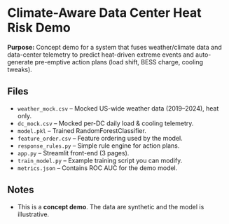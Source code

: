 # Climate-Aware Data Center Heat Risk Demo

**Purpose:** Concept demo for a system that fuses weather/climate data and data-center telemetry to predict heat-driven extreme events and auto-generate pre-emptive action plans (load shift, BESS charge, cooling tweaks).


## Files
- `weather_mock.csv` – Mocked US-wide weather data (2019–2024), heat only.
- `dc_mock.csv` – Mocked per-DC daily load & cooling telemetry.
- `model.pkl` – Trained RandomForestClassifier.
- `feature_order.csv` – Feature ordering used by the model.
- `response_rules.py` – Simple rule engine for action plans.
- `app.py` – Streamlit front-end (3 pages).
- `train_model.py` – Example training script you can modify.
- `metrics.json` – Contains ROC AUC for the demo model.


## Notes
- This is a **concept demo**. The data are synthetic and the model is illustrative.
